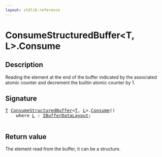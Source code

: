 ```yaml
---
layout: stdlib-reference
---
```


# ConsumeStructuredBuffer\<T, L\>\.Consume

## Description

Reading the element at the end of the buffer indicated by the associated atomic counter
and decrement the builtin atomic counter by 1.



## Signature 

<pre>
<a href="../index.html#typeparam-T" class="code_type">T</a> <a href="../index.html" class="code_type">ConsumeStructuredBuffer</a>&lt;<a href="../index.html#typeparam-T" class="code_type">T</a>, <a href="../index.html#typeparam-L" class="code_type">L</a>&gt;.<a href=".html">Consume</a>()
    <span class='code_keyword'>where</span> <a href="../index.html#typeparam-L" class="code_type">L</a> : <a href="../../../interfaces/ibufferdatalayout-017b/index.html" class="code_type">IBufferDataLayout</a>;

</pre>

## Return value
The element read from the buffer, it can be a structure.


